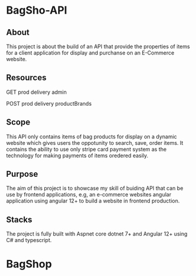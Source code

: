 # BagSho-API 

## About
This project is about the build of an API that provide the properties of items for a client application for display and purchanse on an E-Commerce website.

## Resources
GET
prod
delivery
admin

POST
prod
delivery
productBrands

## Scope
This API only contains items of bag products for display on a dynamic website which gives users the oppotunity to search, save, order items.
It contains the ability to use only stripe card payment system as the technology for making payments of items oredered easily.

## Purpose
The aim of this project is to showcase my skill of buiding API that can be use by frontend applications, e.g, an e-commerce websites angular application  using angular 12+ to build a website in frontend production.

## Stacks
The project is fully built with Aspnet core dotnet 7+ and Angular 12+ using C# and typescript.

# BagShop

